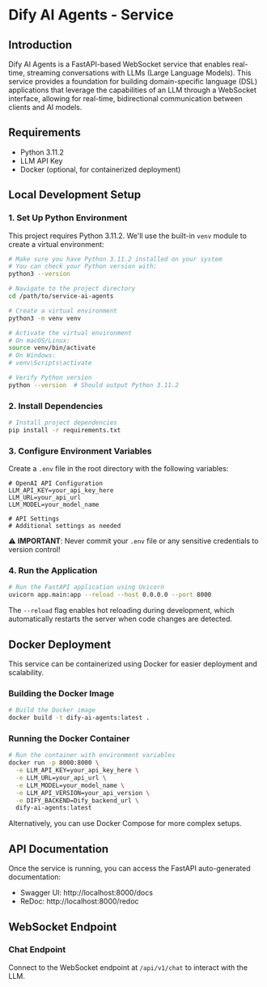 # Dify AI Agents - Service

## Introduction

Dify AI Agents is a FastAPI-based WebSocket service that enables real-time, streaming conversations with LLMs (Large Language Models). This service provides a foundation for building domain-specific language (DSL) applications that leverage the capabilities of an LLM through a WebSocket interface, allowing for real-time, bidirectional communication between clients and AI models.

## Requirements

- Python 3.11.2
- LLM API Key
- Docker (optional, for containerized deployment)

## Local Development Setup

### 1. Set Up Python Environment

This project requires Python 3.11.2. We'll use the built-in `venv` module to create a virtual environment:

```bash
# Make sure you have Python 3.11.2 installed on your system
# You can check your Python version with:
python3 --version

# Navigate to the project directory
cd /path/to/service-ai-agents

# Create a virtual environment
python3 -m venv venv

# Activate the virtual environment
# On macOS/Linux:
source venv/bin/activate
# On Windows:
# venv\Scripts\activate

# Verify Python version
python --version  # Should output Python 3.11.2
```

### 2. Install Dependencies

```bash
# Install project dependencies
pip install -r requirements.txt
```

### 3. Configure Environment Variables

Create a `.env` file in the root directory with the following variables:

```
# OpenAI API Configuration
LLM_API_KEY=your_api_key_here 
LLM_URL=your_api_url 
LLM_MODEL=your_model_name 

# API Settings
# Additional settings as needed
```

⚠️ **IMPORTANT**: Never commit your `.env` file or any sensitive credentials to version control!

### 4. Run the Application

```bash
# Run the FastAPI application using Uvicorn
uvicorn app.main:app --reload --host 0.0.0.0 --port 8000
```

The `--reload` flag enables hot reloading during development, which automatically restarts the server when code changes are detected.

## Docker Deployment

This service can be containerized using Docker for easier deployment and scalability.

### Building the Docker Image

```bash
# Build the Docker image
docker build -t dify-ai-agents:latest .
```

### Running the Docker Container

```bash
# Run the container with environment variables
docker run -p 8000:8000 \
  -e LLM_API_KEY=your_api_key_here \
  -e LLM_URL=your_api_url \
  -e LLM_MODEL=your_model_name \
  -e LLM_API_VERSION=your_api_version \
  -e DIFY_BACKEND=Dify_backend_url \
  dify-ai-agents:latest
```

Alternatively, you can use Docker Compose for more complex setups.

## API Documentation

Once the service is running, you can access the FastAPI auto-generated documentation:

- Swagger UI: http://localhost:8000/docs
- ReDoc: http://localhost:8000/redoc

## WebSocket Endpoint

### Chat Endpoint

Connect to the WebSocket endpoint at `/api/v1/chat` to interact with the LLM.
